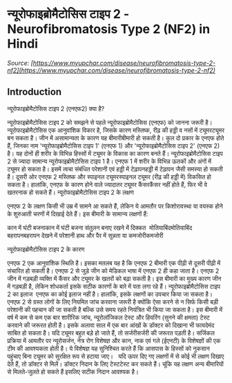 # न्यूरोफाइब्रोमैटोसिस टाइप 2 - Neurofibromatosis Type 2 (NF2) in Hindi
_Source: [https://www.myupchar.com/disease/neurofibromatosis-type-2-nf2](https://www.myupchar.com/disease/neurofibromatosis-type-2-nf2)_

## Introduction
न्यूरोफाइब्रोमैटोसिस टाइप 2 (एनएफ2) क्या है? 
न्यूरोफाइब्रोमैटोसिस टाइप 2 को समझने से पहले न्यूरोफाइब्रोमैटोसिस (एनएफ) को जानना जरूरी है। न्यूरोफाइब्रोमैटोसिस एक आनुवांशिक विकार है, जिसके कारण मस्तिष्क, रीढ़ की हड्डी व नसों में ट्यूमरट्यूमर बन सकता है। जीन में असामान्यता के कारण यह बीमारीबीमारी हो सकती है। कुल दो प्रकार के एनएफ होते हैं, जिनका नाम 'न्यूरोफाइब्रोमैटोसिस टाइप 1' (एनएफ 1) और 'न्यूरोफाइब्रोमैटोसिस टाइप 2' (एनएफ 2) है। यह दोनों ही शरीर के विभिन्न हिस्सों में ट्यूमर के विकास का कारण बनते हैं।
न्यूरोफाइब्रोमैटोसिस टाइप 2 से ज्यादा सामान्य न्यूरोफाइब्रोमैटोसिस टाइप 1 है। एनएफ 1 में शरीर के विभिन्न ऊतकों और अंगों में ट्यूमर हो सकता है। इसमें त्वचा संबंधित परेशानी एवं हड्डी में टेढ़ापनहड्डी में टेढ़ापन जैसी समस्या हो सकती है। दूसरी ओर एनएफ 2 मस्तिष्क और स्पाइनल ट्यूमरस्पाइनल ट्यूमर (रीढ़ की हड्डी में) विकसित हो सकता है। हालांकि, एनएफ के कारण होने वाले ज्यादातर ट्यूमर कैंसरकैंसर नहीं होते हैं, फिर भी वे खतरनाक हो सकते हैं।
न्यूरोफाइब्रोमैटोसिस टाइप 2 के लक्षण 
एनएफ 2 के लक्षण किसी भी उम्र में सामने आ सकते हैं, लेकिन ये आमतौर पर किशोरावस्था या वयस्क होने के शुरुआती चरणों में दिखाई देते हैं। इस बीमारी के सामान्य लक्षणों हैं:

कान में घंटी बजनाकान में घंटी बजना
संतुलन बनाए रखने में दिक्कत 
मोतियाबिंदमोतियाबिंद
बहरापनबहरापन
देखने में परेशानी
हाथ और पैर में सुन्नता या कमजोरीकमजोरी

न्यूरोफाइब्रोमैटोसिस टाइप 2 के कारण 
एनएफ 2 एक आनुवांशिक स्थिति है। इसका मतलब यह है कि एनएफ 2 बीमारी एक पीढ़ी से दूसरी पीढ़ी में संचारित हो सकती है। एनएफ 2 से जुड़े जीन को मेडिकल भाषा में एनएफ 2 ही कहा जाता है। एनएफ 2 जीन में गड़बड़ी व्यक्ति में कैंसर और ट्यूमर के खतरों को बढ़ा सकती है। इस बीमारी का मुख्य कारण जीन में गड़बड़ी है, लेकिन शोधकर्ता इसके सटीक कारणों के बारे में पता लगा रहे हैं।
न्यूरोफाइब्रोमैटोसिस टाइप 2 का इलाज 
एनएफ का कोई इलाज नहीं है। हालांकि, इसके लक्षणों का उपचार किया जा सकता है। एनएफ 2 से ग्रस्त लोगों के लिए नियमित जांच करवाना जरूरी है क्योंकि ऐसा करने से न सिर्फ किसी बड़ी परेशानी की पहचान की जा सकती है बल्कि उसे समय रहते नियंत्रित भी किया जा सकता है। इस बीमारी में वर्ष में कम से कम एक बार शारीरिक जांच, न्यूरोलॉजिकल टेस्ट और हियरिंग (सुनने की क्षमता) टेस्ट करवाने की जरूरत होती है। इसके अलावा साल में एक बार आंखों के डॉक्टर को दिखाना भी फायदेमंद साबित हो सकता है। यदि ट्यूमर बहुत बड़े हो जाते हैं, तो सर्जरीसर्जरी की जरूरत पड़ती है। सर्जिकल प्रक्रिया में आमतौर पर न्यूरोसर्जन, नेत्र रोग विशेषज्ञ और कान, नाक एवं गले (ईएनटी) के विशेषज्ञों की एक टीम की आवश्यकता होती है। ये विशेषज्ञ यह सुनिश्चित करते हैं कि आसपास के हिस्सों को नुकसान पहुंचाए बिना ट्यूमर को सुरक्षित रूप से हटाया जाए।
 
यदि ऊपर दिए गए लक्षणों में से कोई भी लक्षण दिखाए देते हैं, तो डॉक्टर से मिलें। डॉक्टर निदान के लिए टेस्टटेस्ट कर सकते हैं। चूंकि यह लक्षण अन्य बीमारियों से मिलते-जुलते हो सकते हैं इसलिए सटीक निदान आवश्यक है।

